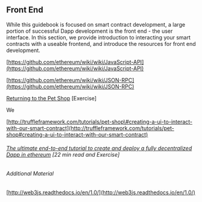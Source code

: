 ## Front End

While this guidebook is focused on smart contract development, a large portion of successful Dapp development is the front end - the user interface.  In this section, we provide introduction to interacting your smart contracts with a useable frontend, and introduce the resources for front end development.

[https://github.com/ethereum/wiki/wiki/JavaScript-API](https://github.com/ethereum/wiki/wiki/JavaScript-API)

[https://github.com/ethereum/wiki/wiki/JSON-RPC](https://github.com/ethereum/wiki/wiki/JSON-RPC)

[Returning to the Pet Shop](http://truffleframework.com/tutorials/pet-shop#creating-a-ui-to-interact-with-our-smart-contract) \[Exercise\]

We

[http://truffleframework.com/tutorials/pet-shop\#creating-a-ui-to-interact-with-our-smart-contract](http://truffleframework.com/tutorials/pet-shop#creating-a-ui-to-interact-with-our-smart-contract)

###### [The ultimate end-to-end tutorial to create and deploy a fully decentralized Dapp in ethereum](https://medium.com/@merunasgrincalaitis/the-ultimate-end-to-end-tutorial-to-create-and-deploy-a-fully-descentralized-dapp-in-ethereum-18f0cf6d7e0e) \[22 min read and Exercise\]

###### Additional Material

[http://web3js.readthedocs.io/en/1.0/](http://web3js.readthedocs.io/en/1.0/)

###### 

###### 



